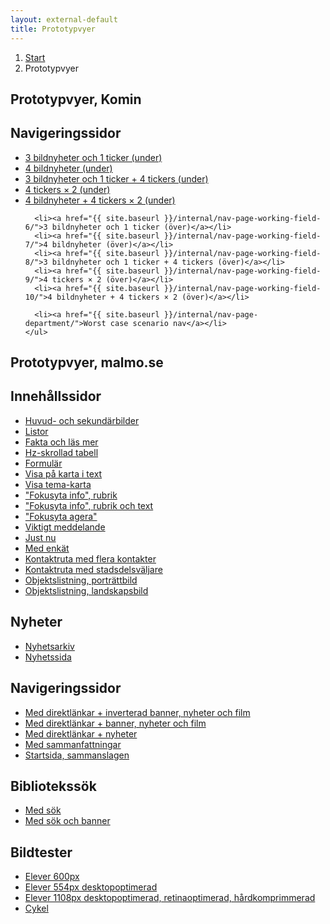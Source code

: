 ```yaml
---
layout: external-default
title: Prototypvyer
---
```


<nav class="breadcrumbs">
  <ol>
    <li><a href="{{ site.baseurl }}/">Start</a></li>
    <li>Prototypvyer</li>
  </ol>
</nav>

<section class="body-copy toc">
  <h1>Prototypvyer, Komin</h1>
  <h2>Navigeringssidor</h2>
  <nav>
    <ul>
      <li><a href="{{ site.baseurl }}/internal/nav-page-working-field-1/">3 bildnyheter och 1 ticker (under)</a></li>
      <li><a href="{{ site.baseurl }}/internal/nav-page-working-field-2/">4 bildnyheter (under)</a></li>
      <li><a href="{{ site.baseurl }}/internal/nav-page-working-field-3/">3 bildnyheter och 1 ticker + 4 tickers (under)</a></li>
      <li><a href="{{ site.baseurl }}/internal/nav-page-working-field-4/">4 tickers × 2 (under)</a></li>
      <li><a href="{{ site.baseurl }}/internal/nav-page-working-field-5/">4 bildnyheter + 4 tickers × 2 (under)</a></li>

      <li><a href="{{ site.baseurl }}/internal/nav-page-working-field-6/">3 bildnyheter och 1 ticker (över)</a></li>
      <li><a href="{{ site.baseurl }}/internal/nav-page-working-field-7/">4 bildnyheter (över)</a></li>
      <li><a href="{{ site.baseurl }}/internal/nav-page-working-field-8/">3 bildnyheter och 1 ticker + 4 tickers (över)</a></li>
      <li><a href="{{ site.baseurl }}/internal/nav-page-working-field-9/">4 tickers × 2 (över)</a></li>
      <li><a href="{{ site.baseurl }}/internal/nav-page-working-field-10/">4 bildnyheter + 4 tickers × 2 (över)</a></li>

      <li><a href="{{ site.baseurl }}/internal/nav-page-department/">Worst case scenario nav</a></li>
    </ul>
  </nav>
  <h1>Prototypvyer, malmo.se</h1>
  <h2>Innehållssidor</h2>
  <nav>
    <ul>
      <li><a href="{{ site.baseurl }}/external/body-copy-2/">Huvud- och sekundärbilder</a></li>
      <li><a href="{{ site.baseurl }}/external/body-copy-1/">Listor</a></li>
      <li><a href="{{ site.baseurl }}/external/body-copy-9/">Fakta och läs mer</a></li>
      <li><a href="{{ site.baseurl }}/external/body-copy-3/">Hz-skrollad tabell</a></li>
      <li><a href="{{ site.baseurl }}/external/body-copy-4/">Formulär</a></li>
      <li><a href="{{ site.baseurl }}/external/body-copy-8/">Visa på karta i text</a></li>
      <li><a href="{{ site.baseurl }}/external/body-copy-17/">Visa tema-karta</a></li>
      <li><a href="{{ site.baseurl }}/external/body-copy-12/">"Fokusyta info", rubrik</a></li>
      <li><a href="{{ site.baseurl }}/external/body-copy-13/">"Fokusyta info", rubrik och text</a></li>
      <li><a href="{{ site.baseurl }}/external/body-copy-11/">"Fokusyta agera"</a></li>
      <li><a href="{{ site.baseurl }}/external/body-copy-15/">Viktigt meddelande</a></li>
      <li><a href="{{ site.baseurl }}/external/body-copy-16/">Just nu</a></li>
      <li><a href="{{ site.baseurl }}/external/survey/">Med enkät</a></li>
      <li><a href="{{ site.baseurl }}/external/body-copy-18/">Kontaktruta med flera kontakter</a></li>
      <li><a href="{{ site.baseurl }}/external/body-copy-19/">Kontaktruta med stadsdelsväljare</a></li>
      <li><a href="{{ site.baseurl }}/external/body-copy-20/">Objektslistning, porträttbild</a></li>
      <li><a href="{{ site.baseurl }}/external/body-copy-21/">Objektslistning, landskapsbild</a></li>
    </ul>
  </nav>
  <h2>Nyheter</h2>
  <nav>
    <ul>
      <li><a href="{{ site.baseurl }}/external/news/">Nyhetsarkiv</a></li>
      <li><a href="{{ site.baseurl }}/external/news-page/">Nyhetssida</a></li>
    </ul>
  </nav>
  <h2>Navigeringssidor</h2>
  <nav>
    <ul>
      <li><a href="{{ site.baseurl }}/external/nav-page-4/">Med direktlänkar + inverterad banner, nyheter och film</a></li>
      <li><a href="{{ site.baseurl }}/external/nav-page-2/">Med direktlänkar + banner, nyheter och film</a></li>
      <li><a href="{{ site.baseurl }}/external/nav-page-1/">Med direktlänkar + nyheter</a></li>
      <li><a href="{{ site.baseurl }}/external/nav-page-3/">Med sammanfattningar</a></li>
      <li><a href="{{ site.baseurl }}/external/start-page-2/">Startsida, sammanslagen</a></li>
    </ul>
  </nav>
  <h2>Bibliotekssök</h2>
  <nav>
    <ul>
      <li><a href="{{ site.baseurl }}/external/nav-page-library-1/">Med sök</a></li>
      <li><a href="{{ site.baseurl }}/external/nav-page-library-2/">Med sök och banner</a></li>
    </ul>
  </nav>
  <h2>Bildtester</h2>
  <nav>
    <ul>
      <li><a href="{{ site.baseurl }}/external/images-1/">Elever 600px</a></li>
      <li><a href="{{ site.baseurl }}/external/images-2/">Elever 554px desktopoptimerad</a></li>
      <li><a href="{{ site.baseurl }}/external/images-3/">Elever 1108px desktopoptimerad, retinaoptimerad, hårdkomprimmerad</a></li>
      <li><a href="{{ site.baseurl }}/external/images-4/">Cykel</a></li>
    </ul>
  </nav>
</section>
